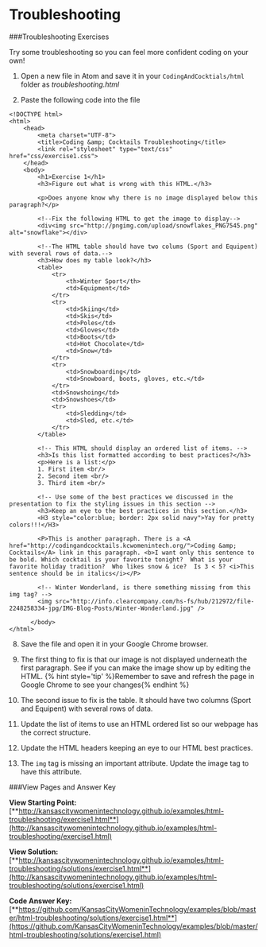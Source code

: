 # Troubleshooting

###Troubleshooting Exercises

Try some troubleshooting so you can feel more confident coding on your own!

1.  Open a new file in Atom and save it in your `CodingAndCocktials/html` folder as *troubleshooting.html*

2.  Paste the following code into the file
```
<!DOCTYPE html>
<html>
    <head>
        <meta charset="UTF-8">
        <title>Coding &amp; Cocktails Troubleshooting</title>
        <link rel="stylesheet" type="text/css" href="css/exercise1.css">
    </head>
    <body>
        <h1>Exercise 1</h1>
        <h3>Figure out what is wrong with this HTML.</h3>
        
        <p>Does anyone know why there is no image displayed below this paragraph?</p>
        
        <!--Fix the following HTML to get the image to display-->
        <div<img src="http://pngimg.com/upload/snowflakes_PNG7545.png" alt="snowflake"></div>
        
        <!--The HTML table should have two colums (Sport and Equipent) with several rows of data.-->
        <h3>How does my table look?</h3>
        <table>
            <tr>
                <th>Winter Sport</th>
                <td>Equipment</td>
            </tr>
            <tr>
                <td>Skiing</td>
                <td>Skis</td>
                <td>Poles</td>
                <td>Gloves</td>
                <td>Boots</td>
                <td>Hot Chocolate</td>
                <td>Snow</td>
            </tr>
            <tr>
                <td>Snowboarding</td>
                <td>Snowboard, boots, gloves, etc.</td>
            </tr>
            <td>Snowshoing</td>
            <td>Snowshoes</td>
            <tr>
                <td>Sledding</td>
                <td>Sled, etc.</td>
            </tr>
        </table>
        
        <!-- This HTML should display an ordered list of items. -->
        <h3>Is this list formatted according to best practices?</h3>
        <p>Here is a list:</p>
        1. First item <br/>
        2. Second item <br/>
        3. Third item <br/>

        <!-- Use some of the best practices we discussed in the presentation to fix the styling issues in this section -->
        <h3>Keep an eye to the best practices in this section.</h3>
        <H3 style="color:blue; border: 2px solid navy">Yay for pretty colors!!!</H3>
        
        <P>This is another paragraph. There is a <A href="http://codingandcocktails.kcwomenintech.org/">Coding &amp; Cocktails</A> link in this paragraph. <b>I want only this sentence to be bold. Which cocktail is your favorite tonight?  What is your favorite holiday tradition?  Who likes snow & ice?  Is 3 < 5? <i>This sentence should be in italics</i></P>
        
        <!-- Winter Wonderland, is there something missing from this img tag? -->
        <img src="http://info.clearcompany.com/hs-fs/hub/212972/file-2248258334-jpg/IMG-Blog-Posts/Winter-Wonderland.jpg" />
    
      </body>
</html>
```

8.  Save the file and open it in your Google Chrome browser.

9.  The first thing to fix is that our image is not displayed underneath the first paragraph.  See if you can make the image show up by editing the HTML. 
{% hint style='tip' %}Remember to save and refresh the page in Google Chrome to see your changes{% endhint %}

10. The second issue to fix is the table. It should have two columns (Sport and Equipent) with several rows of data.

11. Update the list of items to use an HTML ordered list so our webpage has the correct structure.

12. Update the HTML headers keeping an eye to our HTML best practices.

13. The `img` tag is missing an important attribute. Update the image tag to have this attribute.

###View Pages and Answer Key

**View Starting Point:** [**http://kansascitywomenintechnology.github.io/examples/html-troubleshooting/exercise1.html**](http://kansascitywomenintechnology.github.io/examples/html-troubleshooting/exercise1.html)

**View Solution:**
[**http://kansascitywomenintechnology.github.io/examples/html-troubleshooting/solutions/exercise1.html**](http://kansascitywomenintechnology.github.io/examples/html-troubleshooting/solutions/exercise1.html)

**Code Answer Key:**
[**https://github.com/KansasCityWomeninTechnology/examples/blob/master/html-troubleshooting/solutions/exercise1.html**](https://github.com/KansasCityWomeninTechnology/examples/blob/master/html-troubleshooting/solutions/exercise1.html)




